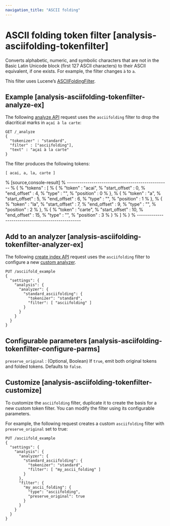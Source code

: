 ```yaml
---
navigation_title: "ASCII folding"
---
```


# ASCII folding token filter [analysis-asciifolding-tokenfilter]


Converts alphabetic, numeric, and symbolic characters that are not in the Basic Latin Unicode block (first 127 ASCII characters) to their ASCII equivalent, if one exists. For example, the filter changes `à` to `a`.

This filter uses Lucene’s [ASCIIFoldingFilter](https://lucene.apache.org/core/10_1_0/analysis/common/org/apache/lucene/analysis/miscellaneous/ASCIIFoldingFilter.md).

## Example [analysis-asciifolding-tokenfilter-analyze-ex]

The following [analyze API](indices-analyze.md) request uses the `asciifolding` filter to drop the diacritical marks in `açaí à la carte`:

```console
GET /_analyze
{
  "tokenizer" : "standard",
  "filter" : ["asciifolding"],
  "text" : "açaí à la carte"
}
```

The filter produces the following tokens:

```text
[ acai, a, la, carte ]
```

% [source,console-result]
% --------------------------------------------------
% {
%   "tokens" : [
%     {
%       "token" : "acai",
%       "start_offset" : 0,
%       "end_offset" : 4,
%       "type" : "<ALPHANUM>",
%       "position" : 0
%     },
%     {
%       "token" : "a",
%       "start_offset" : 5,
%       "end_offset" : 6,
%       "type" : "<ALPHANUM>",
%       "position" : 1
%     },
%     {
%       "token" : "la",
%       "start_offset" : 7,
%       "end_offset" : 9,
%       "type" : "<ALPHANUM>",
%       "position" : 2
%     },
%     {
%       "token" : "carte",
%       "start_offset" : 10,
%       "end_offset" : 15,
%       "type" : "<ALPHANUM>",
%       "position" : 3
%     }
%   ]
% }
% --------------------------------------------------


## Add to an analyzer [analysis-asciifolding-tokenfilter-analyzer-ex]

The following [create index API](indices-create-index.md) request uses the `asciifolding` filter to configure a new [custom analyzer](analysis-custom-analyzer.md).

```console
PUT /asciifold_example
{
  "settings": {
    "analysis": {
      "analyzer": {
        "standard_asciifolding": {
          "tokenizer": "standard",
          "filter": [ "asciifolding" ]
        }
      }
    }
  }
}
```


## Configurable parameters [analysis-asciifolding-tokenfilter-configure-parms]

`preserve_original`
:   (Optional, Boolean) If `true`, emit both original tokens and folded tokens. Defaults to `false`.


## Customize [analysis-asciifolding-tokenfilter-customize]

To customize the `asciifolding` filter, duplicate it to create the basis for a new custom token filter. You can modify the filter using its configurable parameters.

For example, the following request creates a custom `asciifolding` filter with `preserve_original` set to true:

```console
PUT /asciifold_example
{
  "settings": {
    "analysis": {
      "analyzer": {
        "standard_asciifolding": {
          "tokenizer": "standard",
          "filter": [ "my_ascii_folding" ]
        }
      },
      "filter": {
        "my_ascii_folding": {
          "type": "asciifolding",
          "preserve_original": true
        }
      }
    }
  }
}
```


